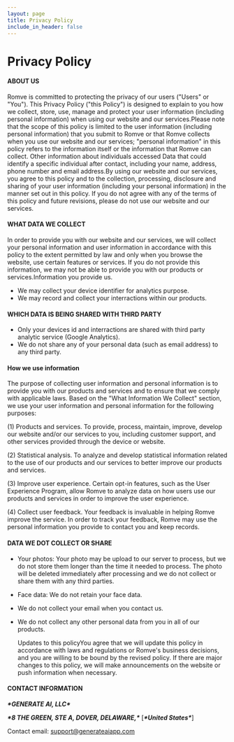 ```yaml
---
layout: page
title: Privacy Policy
include_in_header: false
---
```


# Privacy Policy

#### ABOUT US

Romve is committed to protecting the privacy of our users ("Users" or "You"). This Privacy Policy ("this Policy") is designed to explain to you how we collect, store, use, manage and protect your user information (including personal information) when using our website and our services.Please note that the scope of this policy is limited to the user information (including personal information) that you submit to Romve or that Romve collects when you use our website and our services; "personal information" in this policy refers to the information itself or the information that Romve can collect. Other information about individuals accessed Data that could identify a specific individual after contact, including your name, address, phone number and email address.By using our website and our services, you agree to this policy and to the collection, processing, disclosure and sharing of your user information (including your personal information) in the manner set out in this policy. If you do not agree with any of the terms of this policy and future revisions, please do not use our website and our services.

#### WHAT DATA WE COLLECT

In order to provide you with our website and our services, we will collect your personal information and user information in accordance with this policy to the extent permitted by law and only when you browse the website, use certain features or services. If you do not provide this information, we may not be able to provide you with our products or services.Information you provide us.

* We may collect your device identifier for analytics purpose.
* We may record and collect your interractions within our products.

#### WHICH DATA IS BEING SHARED WITH THIRD PARTY

* Only your devices id and interractions are shared with third party analytic service (Google Analytics).
* We do not share any of your personal data (such as email address) to any third party.

#### How we use information

The purpose of collecting user information and personal information is to provide you with our products and services and to ensure that we comply with applicable laws. Based on the "What Information We Collect" section, we use your user information and personal information for the following purposes:

(1) Products and services. To provide, process, maintain, improve, develop our website and/or our services to you, including customer support, and other services provided through the device or website.

(2) Statistical analysis. To analyze and develop statistical information related to the use of our products and our services to better improve our products and services.

(3) Improve user experience. Certain opt-in features, such as the User Experience Program, allow Romve to analyze data on how users use our products and services in order to improve the user experience.

(4) Collect user feedback. Your feedback is invaluable in helping Romve improve the service. In order to track your feedback, Romve may use the personal information you provide to contact you and keep records.

#### DATA WE DOT COLLECT OR SHARE

* Your photos: Your photo may be upload to our server to process, but we do not store them longer than the time it needed to process. The photo will be deleted immediately after processing and we do not collect or share them with any third parties.

* Face data: We do not retain your face data.

* We do not collect your email when you contact us.

* We do not collect any other personal data from you in all of our products.

  Updates to this policyYou agree that we will update this policy in accordance with laws and regulations or Romve's business decisions, and you are willing to be bound by the revised policy. If there are major changes to this policy, we will make announcements on the website or push information when necessary.

#### CONTACT INFORMATION

***\*GENERATE AI, LLC\****

***\*8 THE GREEN, STE A, DOVER, DELAWARE,\**** [***\*United States\****]

Contact email: support@generateaiapp.com